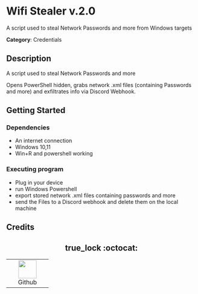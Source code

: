# Wifi Stealer v.2.0
A script used to steal Network Passwords and more from Windows targets

**Category**: Credentials

## Description

A script used to steal Network Passwords and more

Opens PowerShell hidden, grabs network .xml files (containing Passwords and more) and exfiltrates info via Discord Webhook.

## Getting Started

### Dependencies

* An internet connection
* Windows 10,11
* Win+R and powershell working

### Executing program

* Plug in your device
* run Windows Powershell
* export stored network .xml files containing passwords and more
* send the Files to a Discord webhook and delete them on the local machine

## Credits

<h2 align="center"> true_lock :octocat: </h2>
<div align=center>
  <table>
    <tr>
      <td align="center" width="96">
        <a href="https://github.com/truelockmc/">
          <img src="https://github.com/aleff-github/aleff-github/blob/main/img/github.png?raw=true" width="48" height="48" />
        </a>
        <br>Github
      </td>
    </tr>
  </table>
</div>
